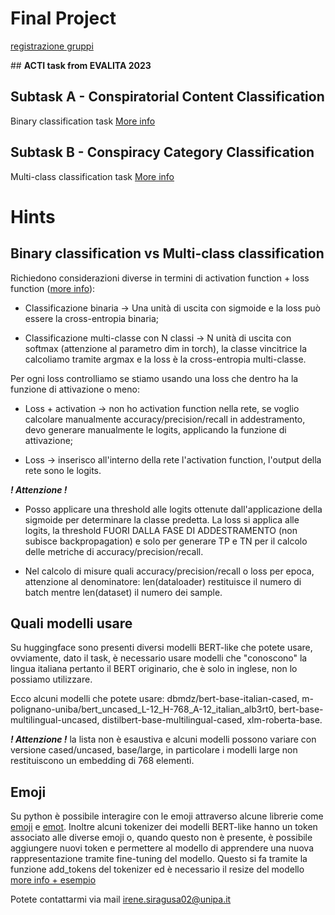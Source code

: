 # Final Project
[registrazione gruppi](https://forms.gle/p5dBNoA1otbaTNtQ7)

## **ACTI task from EVALITA 2023**
## Subtask A - Conspiratorial Content Classification
  Binary classification task
  [More info](https://www.kaggle.com/competitions/acti-subtask-a/overview)
## Subtask B - Conspiracy Category Classification
  Multi-class classification task
  [More info](https://www.kaggle.com/competitions/acti-subtask-b/overview)


# **Hints**

## Binary classification vs Multi-class classification
  
  Richiedono considerazioni diverse in termini di activation function + loss function ([more info](https://medium.com/analytics-vidhya/activation-functions-and-loss-functions-for-neural-networks-how-to-pick-the-right-one-542e1dd523e0)):
  
  - Classificazione binaria -> Una unità di uscita con sigmoide e la loss può essere la cross-entropia binaria;
  
  - Classificazione multi-classe con N classi -> N unità di uscita con softmax (attenzione al parametro dim in torch), la classe vincitrice la calcoliamo tramite argmax e la loss è la cross-entropia multi-classe.

  Per ogni loss controlliamo se stiamo usando una loss che dentro ha la funzione di attivazione o meno:

  - Loss + activation -> non ho activation function nella rete, se voglio calcolare manualmente accuracy/precision/recall in addestramento, devo generare manualmente le logits, applicando la funzione di attivazione;
  
  - Loss -> inserisco all'interno della rete l'activation function, l'output della rete sono le logits.

  ***! Attenzione !***

  - Posso applicare una threshold alle logits ottenute dall'applicazione della sigmoide per determinare la classe predetta. La loss si applica alle logits, la threshold FUORI DALLA FASE DI ADDESTRAMENTO (non subisce backpropagation) e solo per generare TP e TN per il calcolo delle metriche di accuracy/precision/recall.

  - Nel calcolo di misure quali accuracy/precision/recall o loss per epoca, attenzione al denominatore: len(dataloader) restituisce il numero di batch mentre len(dataset) il numero dei sample.

## Quali modelli usare

  Su huggingface sono presenti diversi modelli BERT-like che potete usare, ovviamente, dato il task, è necessario usare modelli che "conoscono" la lingua italiana pertanto il BERT originario, che è solo in inglese, non lo possiamo utilizzare.
  
  Ecco alcuni modelli che potete usare: dbmdz/bert-base-italian-cased, m-polignano-uniba/bert_uncased_L-12_H-768_A-12_italian_alb3rt0, bert-base-multilingual-uncased, distilbert-base-multilingual-cased, xlm-roberta-base.

   ***! Attenzione !*** la lista non è esaustiva e alcuni modelli possono variare con versione cased/uncased, base/large, in particolare i modelli large non restituiscono un embedding di 768 elementi.

## Emoji

  Su python è possibile interagire con le emoji attraverso alcune librerie come [emoji](https://github.com/kyokomi/emoji) e [emot](https://github.com/NeelShah18/emot). Inoltre alcuni tokenizer dei modelli BERT-like hanno un token associato alle diverse emoji o, quando questo non è presente, è possibile aggiungere nuovi token e permettere al modello di apprendere una nuova rappresentazione tramite fine-tuning del modello. Questo si fa tramite la funzione add_tokens del tokenizer ed è necessario il resize del modello [more info + esempio](https://huggingface.co/docs/transformers/main_classes/tokenizer#transformers.PreTrainedTokenizer.add_tokens)


Potete contattarmi via mail irene.siragusa02@unipa.it
